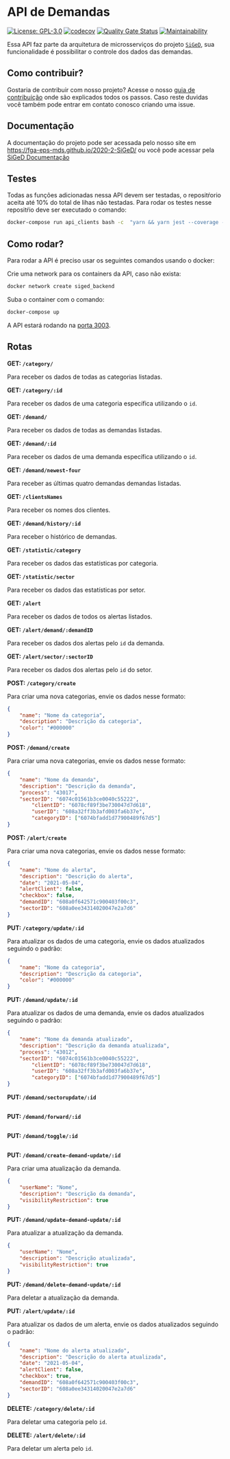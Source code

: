 # API de Demandas
[![License: GPL-3.0](https://img.shields.io/badge/License-GPL3-blue.svg)](https://opensource.org/licenses/gpl-3.0.html)
[![codecov](https://codecov.io/gh/fga-eps-mds/2020-2-SiGeD-Demands/branch/master/graph/badge.svg?token=I08UG1R8HC)](https://codecov.io/gh/fga-eps-mds/2020-2-SiGeD-Demands)
[![Quality Gate Status](https://sonarcloud.io/api/project_badges/measure?project=fga-eps-mds_2020-2-G4-Demands&metric=alert_status)](https://sonarcloud.io/dashboard?id=fga-eps-mds_2020-2-G4-Demands)
[![Maintainability](https://api.codeclimate.com/v1/badges/9e950d2214a735d2ba4b/maintainability)](https://codeclimate.com/github/fga-eps-mds/2020-2-SiGeD-Demands/maintainability)

Essa API faz parte da arquitetura de microsserviços do projeto [`SiGeD`](https://github.com/fga-eps-mds/2020-2-SiGeD), sua funcionalidade é possibilitar o controle dos dados das demandas. 

## Como contribuir?

Gostaria de contribuir com nosso projeto? Acesse o nosso [guia de contribuição](https://fga-eps-mds.github.io/2020-2-SiGeD/CONTRIBUTING/) onde são explicados todos os passos.
Caso reste duvidas você também pode entrar em contato conosco criando uma issue.

## Documentação

A documentação do projeto pode ser acessada pelo nosso site em https://fga-eps-mds.github.io/2020-2-SiGeD/ ou você pode acessar pela [SiGeD Documentação](https://fga-eps-mds.github.io/2020-2-SiGeD/home/)

## Testes

Todas as funções adicionadas nessa API devem ser testadas, o repositŕorio aceita até 10% do total de lihas não testadas. Para rodar os testes nesse repositŕio deve ser executado o comando:

```bash
docker-compose run api_clients bash -c  "yarn && yarn jest --coverage --forceExit"
```

## Como rodar?

Para rodar a API é preciso usar os seguintes comandos usando o docker:

Crie uma network para os containers da API, caso não exista:

```bash
docker network create siged_backend
```

Suba o container com o comando:

```bash
docker-compose up
```
A API estará rodando na [porta 3003](http://localhost:3003).

## Rotas

**GET: `/category/`**

Para receber os dados de todas as categorias listadas.

**GET: `/category/:id`**

Para receber os dados de uma categoria específica utilizando o `id`.

**GET: `/demand/`**

Para receber os dados de todas as demandas listadas.

**GET: `/demand/:id`**

Para receber os dados de uma demanda específica utilizando o `id`.

**GET: `/demand/newest-four`**

Para receber as últimas quatro demandas demandas listadas.

**GET: `/clientsNames`**

Para receber os nomes dos clientes.

**GET: `/demand/history/:id`**

Para receber o histórico de demandas.

**GET: `/statistic/category`**

Para receber os dados das estatísticas por categoria.

**GET: `/statistic/sector`**

Para receber os dados das estatísticas por setor.

**GET: `/alert`**

Para receber os dados de todos os alertas listados.

**GET: `/alert/demand/:demandID`**

Para receber os dados dos alertas pelo `id` da demanda. 

**GET: `/alert/sector/:sectorID`**

Para receber os dados dos alertas pelo `id` do setor. 

**POST: `/category/create`**

Para criar uma nova categorias, envie os dados nesse formato:

```json
{
    "name": "Nome da categoria",
    "description": "Descrição da categoria",
    "color": "#000000"
}
```

**POST: `/demand/create`**

Para criar uma nova categorias, envie os dados nesse formato:

```json
{
    "name": "Nome da demanda",
    "description": "Descrição da demanda",
    "process": "43017",
    "sectorID": "6074c01561b3ce0040c55222",
		"clientID": "6078cf89f3be730047d7d618",
		"userID": "608a32ff3b3afd003fa6b37e",
		"categoryID": ["6074bfadd1d77900489f67d5"]
}
```

**POST: `/alert/create`**

Para criar uma nova categorias, envie os dados nesse formato:

```json
{
	"name": "Nome do alerta",
	"description": "Descrição do alerta",
	"date": "2021-05-04",
	"alertClient": false,
	"checkbox": false,
	"demandID": "608a0f642571c900403f00c3",
	"sectorID": "608a0ee34314020047e2a7d6"
}
```

**PUT: `/category/update/:id`**

Para atualizar os dados de uma categoria, envie os dados atualizados seguindo o padrão:

```json
{
    "name": "Nome da categoria",
    "description": "Descrição da categoria",
    "color": "#000000"
}
```

**PUT: `/demand/update/:id`**

Para atualizar os dados de uma demanda, envie os dados atualizados seguindo o padrão:

```json
{
    "name": "Nome da demanda atualizado",
    "description": "Descrição da demanda atualizada",
    "process": "43012",
    "sectorID": "6074c01561b3ce0040c55222",
		"clientID": "6078cf89f3be730047d7d618",
		"userID": "608a32ff3b3afd003fa6b37e",
		"categoryID": ["6074bfadd1d77900489f67d5"]
}
```

**PUT: `/demand/sectorupdate/:id`**



```json

```

**PUT: `/demand/forward/:id`**



```json

```

**PUT: `/demand/toggle/:id`**


```json

```

**PUT: `/demand/create-demand-update/:id`**

Para criar uma atualização da demanda.

```json
{
	"userName": "Nome",
	"description": "Descrição da demanda",
	"visibilityRestriction": true
}
```

**PUT: `/demand/update-demand-update/:id`**

Para atualizar a atualização da demanda.

```json
{
	"userName": "Nome",
	"description": "Descrição atualizada",
	"visibilityRestriction": true
}
```

**PUT: `/demand/delete-demand-update/:id`**

Para deletar a atualização da demanda.

**PUT: `/alert/update/:id`**

Para atualizar os dados de um alerta, envie os dados atualizados seguindo o padrão:

```json
{
	"name": "Nome do alerta atualizado",
	"description": "Descrição do alerta atualizada",
	"date": "2021-05-04",
	"alertClient": false,
	"checkbox": true,
	"demandID": "608a0f642571c900403f00c3",
	"sectorID": "608a0ee34314020047e2a7d6"
}
```

**DELETE: `/category/delete/:id`**

Para deletar uma categoria pelo `id`.

**DELETE: `/alert/delete/:id`**

Para deletar um alerta pelo `id`.